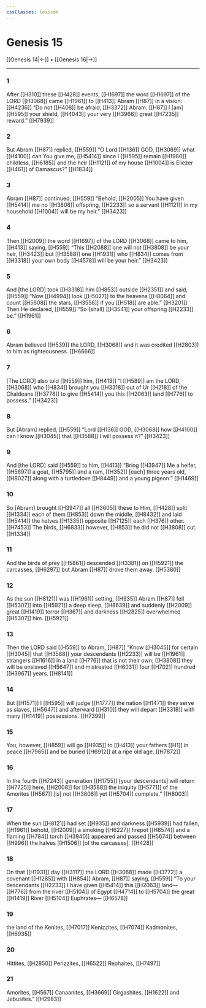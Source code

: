 ```yaml
---
cssClasses: lexicon
---
```


# Genesis 15

[[Genesis 14|←]] • [[Genesis 16|→]]

---

### 1
After [[H310]] these [[H428]] events, [[H1697]] the word [[H1697]] of the LORD [[H3068]] came [[H1961]] to [[H413]] Abram [[H87]] in a vision: [[H4236]] “Do not [[H408]] be afraid, [[H3372]] Abram. [[H87]] I [am] [[H595]] your shield, [[H4043]] your very [[H3966]] great [[H7235]] reward.” [[H7939]]

### 2
But Abram [[H87]] replied, [[H559]] “O Lord [[H136]] GOD, [[H3069]] what [[H4100]] can You give me, [[H5414]] since I [[H595]] remain [[H1980]] childless, [[H6185]] and the heir [[H1121]] of my house [[H1004]] is Eliezer [[H461]] of Damascus?” [[H1834]]

### 3
Abram [[H87]] continued, [[H559]] “Behold, [[H2005]] You have given [[H5414]] me no [[H3808]] offspring, [[H2233]] so a servant [[H1121]] in my household [[H1004]] will be my heir.” [[H3423]]

### 4
Then [[H2009]] the word [[H1697]] of the LORD [[H3068]] came to him, [[H413]] saying, [[H559]] “This [[H2088]] one will not [[H3808]] be your heir, [[H3423]] but [[H3588]] one [[H1931]] who [[H834]] comes from [[H3318]] your own body [[H4578]] will be your heir.” [[H3423]]

### 5
And [the LORD] took [[H3318]] him [[H853]] outside [[H2351]] and said, [[H559]] “Now [[H4994]] look [[H5027]] to the heavens [[H8064]] and count [[H5608]] the stars, [[H3556]] if you [[H518]] are able.” [[H3201]] Then He declared, [[H559]] “So {shall} [[H3541]] your offspring [[H2233]] be.” [[H1961]]

### 6
Abram believed [[H539]] the LORD, [[H3068]] and it was credited [[H2803]] to him  as righteousness. [[H6666]]

### 7
[The LORD] also told [[H559]] him, [[H413]] “I [[H589]] am the LORD, [[H3068]] who [[H834]] brought you [[H3318]] out of Ur [[H218]] of the Chaldeans [[H3778]] to give [[H5414]] you  this [[H2063]] land [[H776]] to possess.” [[H3423]]

### 8
But [Abram] replied, [[H559]] “Lord [[H136]] GOD, [[H3068]] how [[H4100]] can I know [[H3045]] that [[H3588]] I will possess it?” [[H3423]]

### 9
And [the LORD] said [[H559]] to him, [[H413]] “Bring [[H3947]] Me  a heifer, [[H5697]] a goat, [[H5795]] and a ram, [[H352]] [each] three years old, [[H8027]] along with a turtledove [[H8449]] and a young pigeon.” [[H1469]]

### 10
So [Abram] brought [[H3947]] all [[H3605]] these to Him, [[H428]] split [[H1334]] each of them [[H853]] down the middle, [[H8432]] and laid [[H5414]] the halves [[H1335]] opposite [[H7125]] each [[H376]] other. [[H7453]] The birds, [[H6833]] however, [[H853]] he did not [[H3808]] cut. [[H1334]]

### 11
And the birds of prey [[H5861]] descended [[H3381]] on [[H5921]] the carcasses, [[H6297]] but Abram [[H87]] drove them away. [[H5380]]

### 12
As the sun [[H8121]] was [[H1961]] setting, [[H935]] Abram [[H87]] fell [[H5307]] into [[H5921]] a deep sleep, [[H8639]] and suddenly [[H2009]] great [[H1419]] terror [[H367]] and darkness [[H2825]] overwhelmed [[H5307]] him. [[H5921]]

### 13
Then the LORD said [[H559]] to Abram, [[H87]] “Know [[H3045]] for certain [[H3045]] that [[H3588]] your descendants [[H2233]] will be [[H1961]] strangers [[H1616]] in a land [[H776]] that is not their own; [[H3808]] they will be enslaved [[H5647]] and mistreated [[H6031]] four [[H702]] hundred [[H3967]] years. [[H8141]]

### 14
But [[H1571]] I [[H595]] will judge [[H1777]] the nation [[H1471]] they serve as slaves, [[H5647]] and afterward [[H310]] they will depart [[H3318]] with many [[H1419]] possessions. [[H7399]]

### 15
You, however, [[H859]] will go [[H935]] to [[H413]] your fathers [[H1]] in peace [[H7965]] and be buried [[H6912]] at a ripe old age. [[H7872]]

### 16
In the fourth [[H7243]] generation [[H1755]] [your descendants] will return [[H7725]] here, [[H2008]] for [[H3588]] the iniquity [[H5771]] of the Amorites [[H567]] [is] not [[H3808]] yet [[H5704]] complete.” [[H8003]]

### 17
When the sun [[H8121]] had set [[H935]] and darkness [[H5939]] had fallen, [[H1961]] behold, [[H2009]] a smoking [[H6227]] firepot [[H8574]] and a flaming [[H784]] torch [[H3940]] appeared and passed [[H5674]] between [[H996]] the halves [[H1506]] [of the carcasses]. [[H428]]

### 18
On that [[H1931]] day [[H3117]] the LORD [[H3068]] made [[H3772]] a covenant [[H1285]] with [[H854]] Abram, [[H87]] saying, [[H559]] “To your descendants [[H2233]] I have given [[H5414]] this [[H2063]] land— [[H776]] from the river [[H5104]] of Egypt [[H4714]] to [[H5704]] the great [[H1419]] River [[H5104]] Euphrates— [[H6578]]

### 19
the land of the Kenites, [[H7017]] Kenizzites, [[H7074]] Kadmonites, [[H6935]]

### 20
Hittites, [[H2850]] Perizzites, [[H6522]] Rephaites, [[H7497]]

### 21
Amorites, [[H567]] Canaanites, [[H3669]] Girgashites, [[H1622]] and Jebusites.” [[H2983]]

